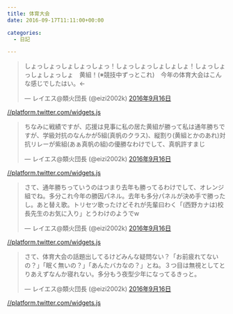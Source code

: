 ```yaml
---
title: 体育大会
date: 2016-09-17T11:11:00+00:00

categories:
  - 日記

---
```

> <p lang="ja" dir="ltr">
>   しょっしょっしょしょっしょっ！しょっしょっしょしょしょ！しょっしょっしょしょっしょ　黄組！(※競技中ずっとこれ)　今年の体育大会はこんな感じでしたはい。←
> </p>
> 
> &mdash; レイエス@類火団長 (@eizi2002k) [2016年9月16日][1]

[//platform.twitter.com/widgets.js][2]

> <p lang="ja" dir="ltr">
>   ちなみに戦績ですが、応援は見事に私の居た黄組が勝って私は通年勝ちですが、学級対抗のなんかが5組(真帆のクラス)、縦割り(黄組とかのあれ)対抗リレーが紫組(あぁ真帆の組)の優勝なわけでして、真帆許すまじ
> </p>
> 
> &mdash; レイエス@類火団長 (@eizi2002k) [2016年9月16日][3]

[//platform.twitter.com/widgets.js][2]

> <p lang="ja" dir="ltr">
>   さて、通年勝ちっていうのはつまり去年も勝ってるわけでして、オレンジ組でね。多分これ今年の勝因パネル。去年も多分パネルが決め手で勝ったし。あと替え歌。トリセツ歌ったけどそれが先輩曰わく「(西野カナは)校長先生のお気に入り」とうわけのようでw
> </p>
> 
> &mdash; レイエス@類火団長 (@eizi2002k) [2016年9月16日][4]

[//platform.twitter.com/widgets.js][2]

> <p lang="ja" dir="ltr">
>   さて、体育大会の話題出してるけどみんな疑問ない？「お前疲れてないの？」「眠く無いの？」「あんたバカなの？」とね。３つ目は無視としてとりあえずなんか寝れない。多分もう夜型少年になってるきっと。
> </p>
> 
> &mdash; レイエス@類火団長 (@eizi2002k) [2016年9月16日][5]

[//platform.twitter.com/widgets.js][2]

 [1]: https://twitter.com/eizi2002k/status/776829247973314561
 [2]: http://platform.twitter.com/widgets.js
 [3]: https://twitter.com/eizi2002k/status/776830235438297088
 [4]: https://twitter.com/eizi2002k/status/776831082415075328
 [5]: https://twitter.com/eizi2002k/status/776831739964502016
